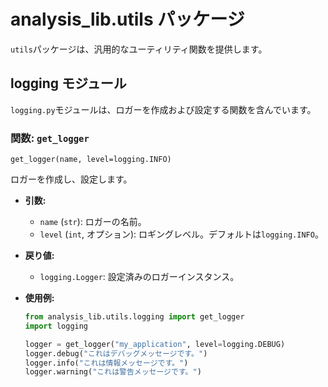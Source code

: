 # analysis_lib.utils パッケージ

`utils`パッケージは、汎用的なユーティリティ関数を提供します。

## logging モジュール

`logging.py`モジュールは、ロガーを作成および設定する関数を含んでいます。

### 関数: `get_logger`

`get_logger(name, level=logging.INFO)`

ロガーを作成し、設定します。

- **引数:**
    - `name` (`str`): ロガーの名前。
    - `level` (`int`, オプション): ロギングレベル。デフォルトは`logging.INFO`。

- **戻り値:**
    - `logging.Logger`: 設定済みのロガーインスタンス。

- **使用例:**

  ```python
  from analysis_lib.utils.logging import get_logger
  import logging

  logger = get_logger("my_application", level=logging.DEBUG)
  logger.debug("これはデバッグメッセージです。")
  logger.info("これは情報メッセージです。")
  logger.warning("これは警告メッセージです。")
  ```
